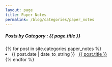 ```yaml
---
layout: page
title: Paper Notes
permalink: /blog/categories/paper_notes
---
```


<h5> Posts by Category : {{ page.title }} </h5>

<div class="card">
{% for post in site.categories.paper_notes %}
 <li class="category-posts"><span>{{ post.date | date_to_string }}</span> &nbsp; <a href="{{ post.url }}">{{ post.title }}</a></li>
{% endfor %}
</div>
